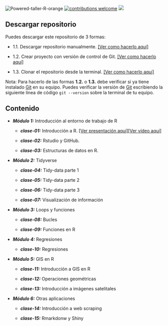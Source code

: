 ![Powered-taller-R-orange](https://img.shields.io/badge/Powered_by-Taller_R-blue?logo=R)
[![contributions welcome](https://img.shields.io/badge/contributions-welcome-brightgreen.svg?style=flat)](https://github.com/taller-R/readme/issues) ![](https://img.shields.io/github/followers/taller-R?style=social)

<!-- https://www.geeksforgeeks.org/how-to-add-a-readme-to-your-github-profile/ -->

## Descargar repositorio

Puedes descargar este repositorio de 3 formas:

- 1.1. Descargar repositorio manualmente. [[Ver como hacerlo aquí]](https://github.com/taller-R/lectures_r/blob/main/pics/download.gif)

- 1.2. Crear proyecto con versión de control de Git. [[Ver como hacerlo aquí]](https://github.com/taller-R/lectures_r/blob/main/pics/crear_proyecto.gif)

- 1.3. Clonar el repositorio desde la terminal. [[Ver como hacerlo aquí]](https://github.com/taller-R/lectures_r/blob/main/pics/terminal.gif)

Nota: Para hacerlo de las formas **1.2.** o **1.3.** debe verificar si ya tiene instalado [Git](https://git-scm.com/downloads) en su equipo. Puedes verificar la versión de [Git](https://git-scm.com/downloads) escribiendo la siguiente línea de código `git --version` sobre la terminal de tu equipo.

## Contenido

* ***Módulo 1:*** Introducción al entorno de trabajo de R

  + ***clase-01:*** Introducción a R. [[Ver presentación aquí]](https://github.com/taller-R/lectures_r/tree/main/lecture_1)[[Ver vídeo aquí]]()

  + ***clase-02:*** Rstudio y GitHub.
  
  + ***clase-03:*** Estructuras de datos en R.
  
* ***Módulo 2:*** Tidyverse

  + ***clase-04:*** Tidy-data parte 1

  + ***clase-05:*** Tidy-data parte 2

  + ***clase-06:*** Tidy-data parte 3

  + ***clase-07:*** Visualización de información

* ***Módulo 3:*** Loops y funciones

  + ***clase-08:*** Bucles
  
  + ***clase-09:*** Funciones en R

* ***Módulo 4:***  Regresiones
     
  + ***clase-10:*** Regresiones
  
* ***Módulo 5:*** GIS en R
    
  + ***clase-11:*** Introducción a GIS en R
  
  + ***clase-12:*** Operaciones geométricas
  
  + ***clase-13:*** Introducción a imágenes satelitales
  
* ***Módulo 6:*** Otras aplicaciones
   
  + ***clase-14:*** Introducción a web scraping

  + ***clase-15:*** Rmarkdonw y Shiny
  
